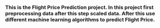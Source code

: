 ### This is the Flight Price Prediction project. In this project first preprocessing data after this step scaled data. After this use different machine learning algorithms to predict Flight Price.

